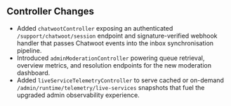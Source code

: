 ## Controller Changes

- Added `chatwootController` exposing an authenticated `/support/chatwoot/session` endpoint and signature-verified webhook handler that passes Chatwoot events into the inbox synchronisation pipeline.
- Introduced `adminModerationController` powering queue retrieval, overview metrics, and resolution endpoints for the new moderation dashboard.
- Added `liveServiceTelemetryController` to serve cached or on-demand `/admin/runtime/telemetry/live-services` snapshots that fuel the upgraded admin observability experience.
